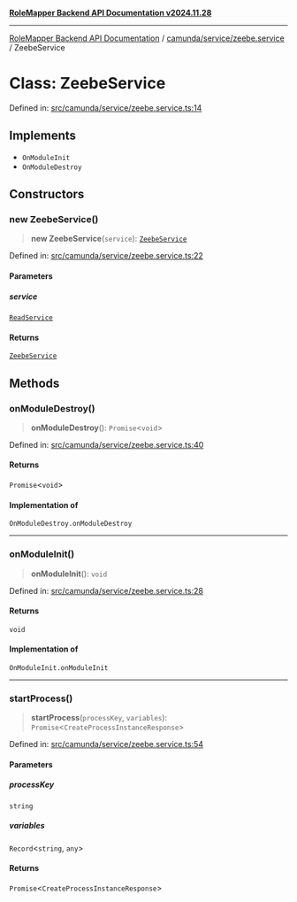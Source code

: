 [**RoleMapper Backend API Documentation v2024.11.28**](../../../../README.md)

***

[RoleMapper Backend API Documentation](../../../../modules.md) / [camunda/service/zeebe.service](../README.md) / ZeebeService

# Class: ZeebeService

Defined in: [src/camunda/service/zeebe.service.ts:14](https://github.com/FlowCraft-AG/RoleMapper/blob/06e4dcac36a95931bf2da64d0f18219d502c1d38/backend/src/camunda/service/zeebe.service.ts#L14)

## Implements

- `OnModuleInit`
- `OnModuleDestroy`

## Constructors

### new ZeebeService()

> **new ZeebeService**(`service`): [`ZeebeService`](ZeebeService.md)

Defined in: [src/camunda/service/zeebe.service.ts:22](https://github.com/FlowCraft-AG/RoleMapper/blob/06e4dcac36a95931bf2da64d0f18219d502c1d38/backend/src/camunda/service/zeebe.service.ts#L22)

#### Parameters

##### service

[`ReadService`](../../../../role-mapper/service/read.service/classes/ReadService.md)

#### Returns

[`ZeebeService`](ZeebeService.md)

## Methods

### onModuleDestroy()

> **onModuleDestroy**(): `Promise`\<`void`\>

Defined in: [src/camunda/service/zeebe.service.ts:40](https://github.com/FlowCraft-AG/RoleMapper/blob/06e4dcac36a95931bf2da64d0f18219d502c1d38/backend/src/camunda/service/zeebe.service.ts#L40)

#### Returns

`Promise`\<`void`\>

#### Implementation of

`OnModuleDestroy.onModuleDestroy`

***

### onModuleInit()

> **onModuleInit**(): `void`

Defined in: [src/camunda/service/zeebe.service.ts:28](https://github.com/FlowCraft-AG/RoleMapper/blob/06e4dcac36a95931bf2da64d0f18219d502c1d38/backend/src/camunda/service/zeebe.service.ts#L28)

#### Returns

`void`

#### Implementation of

`OnModuleInit.onModuleInit`

***

### startProcess()

> **startProcess**(`processKey`, `variables`): `Promise`\<`CreateProcessInstanceResponse`\>

Defined in: [src/camunda/service/zeebe.service.ts:54](https://github.com/FlowCraft-AG/RoleMapper/blob/06e4dcac36a95931bf2da64d0f18219d502c1d38/backend/src/camunda/service/zeebe.service.ts#L54)

#### Parameters

##### processKey

`string`

##### variables

`Record`\<`string`, `any`\>

#### Returns

`Promise`\<`CreateProcessInstanceResponse`\>
